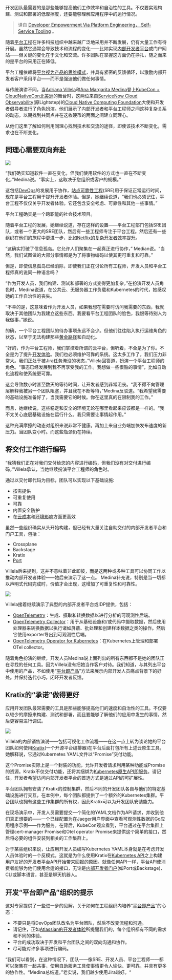 <!-- 
# 通过平台工程实现开发者的赋能，自服务工具
https://cdn.thenewstack.io/media/2023/11/569cf34a-bridge-7777586_1280-1024x574.jpg

 -->

开发团队最需要的是那些能够提高他们工作效率和自治性的工具。不仅要实现构建、测试和部署的低摩擦度，还要能够理解应用程序中的运行情况。

> 译自 [Developer Empowerment Via Platform Engineering， Self-Service Tooling](https://thenewstack.io/developer-empowerment-via-platform-engineering-self-service-tooling/) 。

随着[平台工程](https://thenewstack.io/platform-engineering/)在许多科技组织中越来越广泛地采用并不断发展，仍有大量工作有待开展。虽然它通常会导致技术和流程的变化——比如实现[内部开发者平台](https://thenewstack.io/7-core-elements-of-an-internal-developer-platform/)或门户网站——但关键的变化在于文化和交流。许多团队在掌握这方面仍在挣扎，随之而来的是平台的采用正在降低。

平台工程依赖将[平台视为产品的思维模式](https://thenewstack.io/platform-engineering-demands-a-product-mindset/)，并具有紧密的反馈循环，以激励内部开发者客户采用平台——而不是强迫他们做任何事情。 

与传统演讲不同，当[Adriana Villela](https://www.linkedin.com/in/adrianavillela/)和[Ana Margarita Medina](https://www.linkedin.com/in/anammedina/)登上[KubeCon + CloudNativeCon北美洲](https://thenewstack.io/what-will-be-hot-at-kubecon-platform-engineering-of-course/)的舞台时，这两位来自[ServiceNow Cloud Observability](https://www.servicenow.com/products/observability.html?utm_content=inline-mention)(原Lightstep)的[Cloud Native Computing Foundation](https://cncf.io/?utm_content=inline-mention)大使和开发者倡导者进行了角色扮演。他们展示了内部开发者和平台工程师之间这种复杂关系的动态，以期找到共同点并在这枚硬币的两面之间建立同理心。

从他们这里了解如何利用同理心找到技术和交流的途径，即使该技术不断变化，需求也在不断变化。

## 同理心需要双向奔赴

![](https://cdn.thenewstack.io/media/2023/11/bf780066-what-do-developers-want-1024x576.jpeg)

“我们确实知道软件一直在变化，但我们使用软件的方式也一直在不断变化，”Medina说。“事实上，这取决于您组织或客户的规模。”

这包括[DevOps](https://thenewstack.io/devops/)的发展用于协作，[站点可靠性工程](https://thenewstack.io/observability/)(SRE)用于保证正常运行时间，现在是平台工程用于提升开发者体验。但是，她继续说道，“我们也必须记住，平台工程不仅仅关乎开发者体验。它还包含安全考虑、可靠性和其他一些事情。”

平台工程确实是一个跨职能的社会技术项目。

随着平台工程的发展，她继续说道，存在这样的设置——平台工程部门包括SRE团队，或者一个更大的SRE团队，然后有一些工程师专注于平台工程。然后还有一些组织在他们的旅程中更进一步，比如[Netflix的复杂开发者效率提升](https://thenewstack.io/developer-productivity-engineering-at-netflix/)。

“这确实打破了信息孤岛。它允许人们聚集在一起真正进行协作，” Median说。“当然，我们试图做的大部分事情都是为了将事物编码以使其更可重复和可靠。”

但是，即使信息孤岛已经消除，即使我们正在讨论所有工程师，开发人员和平台工程师真的说同一种语言吗？

“作为开发人员，我们构建、测试和部署的方式变得更加复杂，”在扮演开发人员角色时，Medina说道，在公共云、无服务器工作负载和Kubernetes的时代，她感叹她的工作自治性的丧失。

“不幸的是，这意味着作为开发人员，如果我想在需要时访问我需要的东西，我就取决于其他团队为我建立这些东西。我要看平台工程团队的脸色，我恨等待别人为我做事，”她说。

的确，一个平台工程团队的待办事项永远不会少。但他们往往陷入执行运维角色的状态，以至于无法构建那些[黄金路径](https://thenewstack.io/how-to-pave-golden-paths-that-actually-go-somewhere/)和自动化。

“好的，作为平台工程师，我们掌控着所谓的云平台，但听着，不全是为了你。不全是为了提升[开发体验](https://thenewstack.io/can-devex-metrics-drive-developer-productivity/)。我们也必须维护可靠的系统。这太多工作了，我们压力非常大。我们正处于被Jira任务淹没的状态，”Villela回答道，扮演一个平台工程师的角色。“事态已经发展到我不再享受我的工作。我想做一些很酷的事情”，比如自动化流程和使系统更可靠。

这会导致数小时甚至数天的等待时间，让开发者感到非常沮丧。“我不得不向管理层解释我被另一个团队阻塞，并且我在不断等待，”Medina反驳道。“我希望我需要的基础设施准备好了，当我需要它的时候。你在这里真的在限制我的工作。”

而且，她继续说，这些稳定和安全的环境无论在哪里看起来应该都是一样的。“我不太关心底层基础设施在运行什么。我只需要让事情起作用。”

这种充满摩擦的动态对组织来说非常不健康。再加上来自业务端加快发布速度的新压力。当团队变小时。而这些瓶颈仍在持续。

## 将交付工作进行编码

“我猜我们正在对我们交付给您的内容进行编码，但我们没有对交付进行编码，”Villela承认，当她继续扮演平台工程师的角色时。

通过以交付即代码为目标，团队可以实现以下基础设施:

- 按需提供
- 可重复使用
- 可靠
- 内置安全防护
- 在[云成本](https://thenewstack.io/devfinops-and-ai-to-provision-exactly-the-right-cloud-spend/)和[环境影响](https://thenewstack.io/want-to-save-the-world-start-by-cutting-your-cloud-costs/)方面更高效

虽然一些组织确实从头开始构建，但已经有大量关注自助交付的内部开发者平台和门户工具，包括：

- Crossplane
- Backstage
- Kratix
- [Port](https://www.getport.io/?utm_content=inline-mention)

Villela后来提到，这并不意味着非此即彼，而是这两种或多种工具可以协同工作以推动内部开发者体验——她后来演示了这一点。 Medina补充说，特别是当一切都以声明式代码完成时，价值才会出现，这增加了可重复性和可靠性。

![](https://cdn.thenewstack.io/media/2023/11/cda9e94e-kratix-crossplane-cloud-native-platform-1024x582.png)

Villela接着继续演示了典型的内部开发者平台或IDP提供，包括：

- [OpenTelemetry](https://opentelemetry.io/)：生成、摄取和转换数据以进行分析的可观测性后端。
- [OpenTelemetry Collector](https://github.com/open-telemetry/opentelemetry-collector)：用于从基础设施和/或代码中摄取数据，然后使用处理器来转换数据以执行诸如屏蔽、批处理和创建样本数据之类的操作。然后它使用exporter导出到可观测性后端。
- [OpenTelemetry Operator for Kubernetes](https://github.com/open-telemetry/opentelemetry-operator)：在Kubernetes上管理和部署OTel collector。

随着角色扮演的继续，开发人员Medina说上面列出的所有东西都不是她的团队正在寻找的任何工具。因为Villela没有把她当作客户对待。我们知道，与其列出平台中使用的产品，不如使用“[平台即产品](https://thenewstack.io/how-to-host-your-own-platform-as-a-product-workshop/)”方法来展示内部开发人员痛点背景下的好处。并保持迭代小巧，闭环开发者反馈。

## Kratix的“承诺”做得更好

应用开发团队最常需要的工具是那些能够提高他们的速度和自治性的工具。不仅要以较少的摩擦来构建、测试和部署，而且要能够了解他们的应用中发生的事情，然后更容易进行调试。

![](https://cdn.thenewstack.io/media/2023/11/daf1efcd-kratix-open-source-platform-orchestrator-example-1024x587.png)

Villela的内部销售演说——包括可视化工作流程——在这一点上转为谈论她的平台团队如何使用[Kratix](https://kratix.io/)(一个开源平台编排器)在平台后面打包所有上述云原生工具，她解释说，它通过Kubernetes YAML文件以“Promise”交付功能。

这个Promise实际上是一个封装的功能，允许开发者请求利用某种功能或Promise的资源。Kratix不仅交付功能，还将其捆绑为[Kubernetes原生API即服务](https://thenewstack.io/the-flywheel-effect-of-kubernetes-apis/)。请记住，开发者希望访问内部开发者平台的首选方式是通过API的可扩展性。

平台团队拥有安装了Kratix的控制集群，然后不同的开发团队各自与他们的特定基础设施进行交互，在本例中，每个团队都提供了一个额外的Kubernetes集群。平台团队也拥有这些工作集群的所有权，因此Kratix可以为开发团队安装能力。

在现场演示中，开发人员需要提交一个简化的YAML文档作为API请求，并收到他们真正想要的——一个已经配置为在Jaeger用户界面中查看可观测性数据的Go应用程序示例——作为服务。在背后，KubeCon观众看到，平台通过在平台集群上管理cert-manager Promise和Otel operator Promise来提供这个简单的接口，然后将必要的组件安装到相关的工作集群上。

对于某些组织来说，让应用开发人员编写Kubernetes YAML本身就是在考虑开发人员体验时的一个反模式。这就是为什么使用Kratix在[Kubernetes API](https://kubernetes.io/docs/concepts/overview/kubernetes-api/)之上构建用户友好的开发者平台API开始带来回报的原因。就像任何API一样，平台API使消费者能够为他们使用合适的接口，无论是[内部开发者门户](https://thenewstack.io/internal-developer-portal-what-it-is-and-why-you-need-one/)(如Port或Backstage)、CLI或脚本语言，甚至是聊天机器人。

## 开发“平台即产品”组织的提示

这对专家提供了一些进一步的见解，关于如何在工程组织内培养“[平台即产品](https://thenewstack.io/platform-as-a-product-true-devops/)”的心态：

- 不要只是将DevOps团队改名为平台团队，然后不改变流程和沟通。
- 请记住，正如[Atlassian的开发者体验](https://thenewstack.io/measure-developer-joy-not-developer-productivity-atlassian-says/)所提醒我们的，每个组织都有不同的需求和不同的体验。
- 平台的成功取决于开发和平台团队之间的双向沟通和协作。
- 尽可能对许多事项进行编码。

“我们可以看到，在这种情况下，团队——像SRE、开发人员、平台工程师——都可以聚集在一起共事，使用自助服务工具使事情更令人愉快、更可靠，并具有更多的协作性。“Medina总结道。”老实说，我们越少使用Jira越好。“
